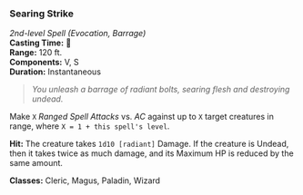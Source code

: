 ### Searing Strike  
*2nd-level Spell (Evocation, Barrage)*  
**Casting Time:** 🔷  
**Range:** 120 ft.  
**Components:** V, S  
**Duration:** Instantaneous  

> *You unleash a barrage of radiant bolts, searing flesh and destroying undead.*

Make `X` *Ranged Spell Attacks* vs. *AC* against up to `X` target creatures in range, where `X = 1 + this spell's level`.

**Hit:** The creature takes `1d10 [radiant]` Damage. If the creature is Undead, then it takes twice as much damage, and its Maximum HP is reduced by the same amount.

**Classes:** Cleric, Magus, Paladin, Wizard
